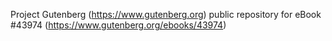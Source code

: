 Project Gutenberg (https://www.gutenberg.org) public repository for eBook #43974 (https://www.gutenberg.org/ebooks/43974)
